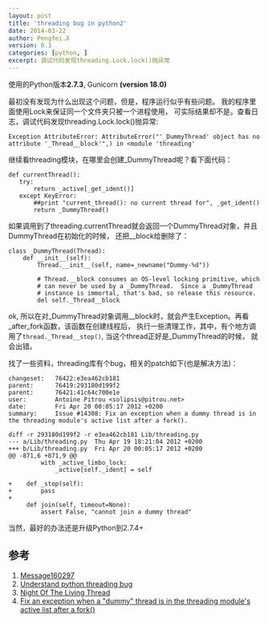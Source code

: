 ```yaml
---
layout: post
title: 'threading bug in python2'
date: 2014-03-22
author: Pengfei.X
version: 0.1
categories: [python, ]
excerpt: 调试代码发现threading.Lock.lock()抛异常
---
```


使用的Python版本<b>2.7.3</b>, Gunicorn <b>(version 18.0)</b>


最初没有发现为什么出现这个问题，但是，程序运行似乎有些问题。
我的程序里面使用Lock来保证同一个文件夹只被一个进程使用，
可实际结果却不是。查看日志，调试代码发现threading.Lock.lock()抛异常:

    Exception AttributeError: AttributeError("'_DummyThread' object has no attribute '_Thread__block'",) in <module 'threading'

继续看threading模块，在哪里会创建_DummyThread呢？看下面代码：

    def currentThread():
       try:
           return _active[_get_ident()]
       except KeyError:
           ##print "current_thread(): no current thread for", _get_ident()
           return _DummyThread()

如果调用到了threading.currentThread就会返回一个DummyThread对象，并且DummyThread在初始化的时候，
还把__block给删除了：

    class _DummyThread(Thread):
        def __init__(self):
            Thread.__init__(self, name=_newname("Dummy-%d"))
  
            # Thread.__block consumes an OS-level locking primitive, which
            # can never be used by a _DummyThread.  Since a _DummyThread
            # instance is immortal, that's bad, so release this resource.
            del self._Thread__block

ok, 所以在对_DummyThread对象调用__block时，就会产生Exception。再看_after_fork函数，该函数在创建线程后，
执行一些清理工作，其中，有个地方调用了`thread._Thread__stop()`, 当这个thread正好是_DummyThread的时候，
就会出错。


找了一些资料，threading库有个bug，相关的patch如下(也是解决方法)：

    changeset:   76422:e3ea462cb181                                                 
    parent:      76419:293180d199f2                                                 
    parent:      76421:41c64c700e1e                                                 
    user:        Antoine Pitrou <solipsis@pitrou.net>                               
    date:        Fri Apr 20 00:05:17 2012 +0200                                     
    summary:     Issue #14308: Fix an exception when a dummy thread is in the threading module's active list after a fork().
                                                                                    
    diff -r 293180d199f2 -r e3ea462cb181 Lib/threading.py                           
    --- a/Lib/threading.py  Thu Apr 19 18:21:04 2012 +0200                          
    +++ b/Lib/threading.py  Fri Apr 20 00:05:17 2012 +0200                                                              
    @@ -871,6 +871,9 @@                                                             
             with _active_limbo_lock:                                               
                 _active[self._ident] = self                                        
                                                                                    
    +    def _stop(self):                                                           
    +        pass                                                                   
    +                                                                               
         def join(self, timeout=None):                                              
             assert False, "cannot join a dummy thread"                             
                                                                                    
当然，最好的办法还是升级Python到2.7.4+

## 参考 ##

1. [Message160297](http://bugs.python.org/issue14308)
2. [Understand python threading bug](http://stackoverflow.com/questions/13193278/understand-python-threading-bug)
3. [Night Of The Living Thread](http://emptysqua.re/blog/night-of-the-living-thread/)
4. [Fix an exception when a "dummy" thread is in the threading module's active list after a fork()](http://hg.python.org/cpython/rev/41c64c700e1e)
